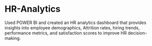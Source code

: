 # HR-Analytics
Used POWER BI and created an HR analytics dashboard that provides insights into employee demographics, Attrition rates, hiring trends, performance metrics, and satisfaction scores to improve HR decision-making.
